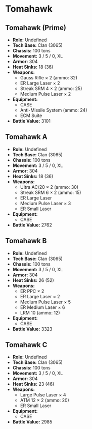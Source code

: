 # Tomahawk
## Tomahawk (Prime)
- **Role:** Undefined
- **Tech Base:** Clan (3065)
- **Chassis:** 100 tons
- **Movement:** 3 / 5 / 0, XL
- **Armor:** 304
- **Heat Sinks:** 18 (36)
- **Weapons:**
  - Gauss Rifle × 2 (ammo: 32)
  - ER Large Laser × 2
  - Streak SRM 4 × 2 (ammo: 25)
  - Medium Pulse Laser × 2
- **Equipment:**
  - CASE
  - Anti-Missile System (ammo: 24)
  - ECM Suite
- **Battle Value:** 3101

## Tomahawk A
- **Role:** Undefined
- **Tech Base:** Clan (3065)
- **Chassis:** 100 tons
- **Movement:** 3 / 5 / 0, XL
- **Armor:** 304
- **Heat Sinks:** 18 (36)
- **Weapons:**
  - Ultra AC/20 × 2 (ammo: 30)
  - Streak SRM 6 × 2 (ammo: 15)
  - ER Large Laser
  - Medium Pulse Laser × 3
  - ER Small Laser
- **Equipment:**
  - CASE
- **Battle Value:** 2762

## Tomahawk B
- **Role:** Undefined
- **Tech Base:** Clan (3065)
- **Chassis:** 100 tons
- **Movement:** 3 / 5 / 0, XL
- **Armor:** 304
- **Heat Sinks:** 26 (52)
- **Weapons:**
  - ER PPC × 2
  - ER Large Laser × 2
  - Medium Pulse Laser × 5
  - ER Medium Laser × 6
  - LRM 10 (ammo: 12)
- **Equipment:**
  - CASE
- **Battle Value:** 3323

## Tomahawk C
- **Role:** Undefined
- **Tech Base:** Clan (3065)
- **Chassis:** 100 tons
- **Movement:** 3 / 5 / 0, XL
- **Armor:** 304
- **Heat Sinks:** 23 (46)
- **Weapons:**
  - Large Pulse Laser × 4
  - ATM 12 × 2 (ammo: 20)
  - ER Small Laser
- **Equipment:**
  - CASE
- **Battle Value:** 2985

